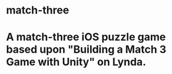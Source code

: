 # match-three
# A match-three iOS puzzle game based upon "Building a Match 3 Game with Unity" on Lynda.
